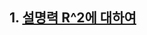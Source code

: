 ## 1. [설명력 R^2에 대하여](https://www.facebook.com/permalink.php?story_fbid=1361059020962658&id=303765500025354)

